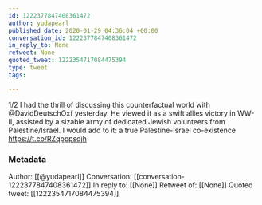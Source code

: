 ```yaml
---
id: 1222377847408361472
author: yudapearl
published_date: 2020-01-29 04:36:04 +00:00
conversation_id: 1222377847408361472
in_reply_to: None
retweet: None
quoted_tweet: 1222354717084475394
type: tweet
tags:

---
```


1/2 I had the thrill of discussing this counterfactual world with @DavidDeutschOxf yesterday. He viewed it as a swift
allies victory in WW-II, assisted by a sizable army of
dedicated Jewish volunteers from Palestine/Israel.
I would add to it: a true Palestine-Israel co-existence https://t.co/RZqpppsdjh

### Metadata

Author: [[@yudapearl]]
Conversation: [[conversation-1222377847408361472]]
In reply to: [[None]]
Retweet of: [[None]]
Quoted tweet: [[1222354717084475394]]
